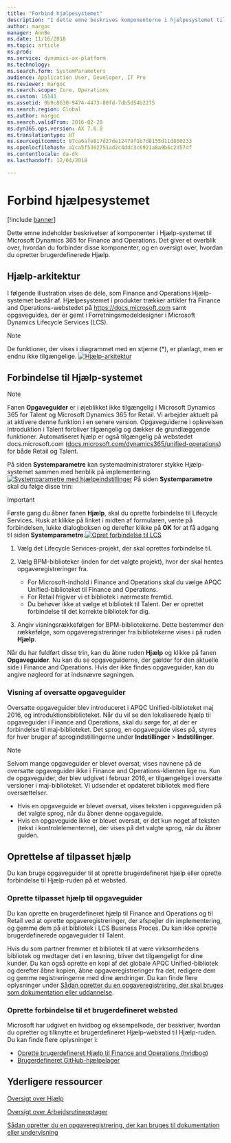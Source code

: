 ```yaml
---
title: "Forbind hjælpesystemet"
description: "I dette emne beskrives komponenterne i hjælpesystemet til Microsoft Dynamics 365 for Finance and Operations, og du får et overblik over, hvordan du tilslutter dem, og hvordan du opretter en brugerdefineret Hjælp."
author: margoc
manager: AnnBe
ms.date: 11/16/2018
ms.topic: article
ms.prod: 
ms.service: dynamics-ax-platform
ms.technology: 
ms.search.form: SystemParameters
audience: Application User, Developer, IT Pro
ms.reviewer: margoc
ms.search.scope: Core, Operations
ms.custom: 16141
ms.assetid: 0b9c8630-9474-4473-80fd-7db5d54b2275
ms.search.region: Global
ms.author: margoc
ms.search.validFrom: 2016-02-28
ms.dyn365.ops.version: AX 7.0.0
ms.translationtype: HT
ms.sourcegitcommit: 87ca6afe817d27de12479f1b7d8155d11d800233
ms.openlocfilehash: a2ca5f5302751ad2c4ddc3c6921a8a9b6c2d57df
ms.contentlocale: da-dk
ms.lasthandoff: 12/04/2018

---
```


# <a name="connect-the-help-system"></a>Forbind hjælpesystemet

[!include [banner](../includes/banner.md)]

Dette emne indeholder beskrivelser af komponenter i Hjælp-systemet til Microsoft Dynamics 365 for Finance and Operations. Det giver et overblik over, hvordan du forbinder disse komponenter, og en oversigt over, hvordan du opretter brugerdefinerede Hjælp. 

## <a name="help-architecture"></a>Hjælp-arkitektur
I følgende illustration vises de dele, som Finance and Operations Hjælp-systemet består af. Hjælpesystemet i produkter trækker artikler fra Finance and Operations-webstedet på https://docs.microsoft.com samt opgaveguides, der er gemt i Forretningsmodeldesigner i Microsoft Dynamics Lifecycle Services (LCS). 
> [!NOTE]
> De funktioner, der vises i diagrammet med en stjerne (\*), er planlagt, men er endnu ikke tilgængelige. [![Hjælp-arkitektur](./media/help-architecture.png)](./media/help-architecture.png)


## <a name="connecting-the-help-system"></a>Forbindelse til Hjælp-systemet
> [!NOTE]
> Fanen **Opgaveguider** er i øjeblikket ikke tilgængelig i Microsoft Dynamics 365 for Talent og Microsoft Dynamics 365 for Retail. Vi arbejder aktuelt på at aktivere denne funktion i en senere version. Opgaveguiderne i oplevelsen Introduktion i Talent forbliver tilgængelig og dækker de grundlæggende funktioner. Automatiseret hjælp er også tilgængelig på webstedet docs.microsoft.com ([docs.microsoft.com/dynamics365/unified-operations](../../index.md)) for både Retail og Talent.


På siden **Systemparametre** kan systemadministratorer stykke Hjælp-systemet sammen med henblik på implementering. [![Systemparametre med hjælpeindstillinger](./media/system-parameters_ops-1024x437.png)](./media/system-parameters_ops.png) På siden **Systemparametre** skal du følge disse trin:

> [!IMPORTANT]
> Første gang du åbner fanen **Hjælp**, skal du oprette forbindelse til Lifecycle Services. Husk at klikke på linket i midten af formularen, vente på forbindelsen, lukke dialogboksen og derefter klikke på **OK** for at få adgang til siden **Systemparametre**.[![Opret forbindelse til LCS](./media/connect-to-lcs-crop-1024x365.png "Opret forbindelse til LCS")](./media/connect-to-lcs-crop.png)

1.  Vælg det Lifecycle Services-projekt, der skal oprettes forbindelse til.
2.  Vælg BPM-biblioteker (inden for det valgte projekt), hvor der skal hentes opgaveregistreringer fra.
    - For Microsoft-indhold i Finance and Operations skal du vælge APQC Unified-biblioteket til Finance and Operations. 
    - For Retail frigiver vi et bibliotek i nærmeste fremtid. 
    - Du behøver ikke at vælge et bibliotek til Talent. Der er oprettet forbindelse til det korrekte bibliotek for dig. 

3.  Angiv visningsrækkefølgen for BPM-bibliotekerne. Dette bestemmer den rækkefølge, som opgaveregistreringer fra bibliotekerne vises i på ruden **Hjælp**.

Når du har fuldført disse trin, kan du åbne ruden **Hjælp** og klikke på fanen **Opgaveguider**. Nu kan du se opgaveguiderne, der gælder for den aktuelle side i Finance and Operations. Hvis der ikke findes opgaveguider, kan du angive nøgleord for at indsnævre søgningen.

### <a name="showing-translated-task-guides"></a>Visning af oversatte opgaveguider

Oversatte opgaveguider blev introduceret i APQC Unified-biblioteket maj 2016, og introduktionsbiblioteket. Når du vil se den lokaliserede hjælp til opgaveguider i Finance and Operations, skal du sørge for, at der er forbindelse til maj-biblioteket. Det sprog, en opgaveguide vises på, styres for hver bruger af sprogindstillingerne under **Indstillinger** &gt; **Indstillinger**. 

> [!NOTE]
> Selvom mange opgaveguider er blevet oversat, vises navnene på de oversatte opgaveguider ikke i Finance and Operations-klienten lige nu. Kun de opgaveguider, der blev udgivet i februar 2016, er tilgængelige i oversatte versioner i maj-biblioteket. Vi udsender et opdateret bibliotek med flere oversættelser.
> -   Hvis en opgaveguide er blevet oversat, vises teksten i opgaveguiden på det valgte sprog, når du åbner denne opgaveguide.
> -   Hvis en opgaveguide ikke er blevet oversat, er det kun noget af teksten (tekst i kontrolelementerne), der vises på det valgte sprog, når du åbner guiden.

## <a name="creating-custom-help"></a>Oprettelse af tilpasset hjælp
Du kan bruge opgaveguider til at oprette brugerdefineret hjælp eller oprette forbindelse til Hjælp-ruden på et websted. 

### <a name="create-custom-help-with-task-guides"></a>Oprette tilpasset hjælp til opgaveguider
Du kan oprette en brugerdefineret hjælp til Finance and Operations og til Retail ved at oprette opgaveregistreringer, der afspejler din implementering, og gemme dem på et bibliotek i LCS Business Proces. Du kan ikke oprette brugerdefinerede opgaveguider til Talent. 

Hvis du som partner fremmer et bibliotek til at være virksomhedens bibliotek og medtager det i en løsning, bliver det tilgængeligt for dine kunder. Du kan også oprette en kopi af det globale APQC Unified-bibliotek og derefter åbne kopien, åbne opgaveregistreringer fra det, redigere dem og gemme registreringerne med dine ændringer. Du kan finde flere oplysninger under [Sådan opretter du en opgaveregistrering, der skal bruges som dokumentation eller uddannelse](../../dev-itpro/user-interface/task-recorder.md).

### <a name="connect-a-custom-site"></a>Oprette forbindelse til et brugerdefineret websted
Microsoft har udgivet en hvidbog og eksempelkode, der beskriver, hvordan du opretter og tilknytte et brugerdefineret Hjælp-websted til Hjælp-ruden. Du kan finde flere oplysninger i: 
- [Oprette brugerdefineret Hjælp til Finance and Operations (hvidbog)](https://go.microsoft.com/fwlink/?linkid=2041185)
- [Brugerdefineret GitHub-hjælpelager](https://github.com/microsoft/dynamics356f-o-custom-help)



<a name="additional-resources"></a>Yderligere ressourcer
--------

[Oversigt over Hjælp](help-overview.md)

[Oversigt over Arbejdsrutineoptager](../../dev-itpro/user-interface/task-recorder.md)

[Sådan opretter du en opgaveregistrering, der kan bruges til dokumentation eller undervisning](../../dev-itpro/user-interface/task-recorder-training-docs.md)





